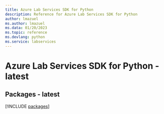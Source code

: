 ```yaml
---
title: Azure Lab Services SDK for Python
description: Reference for Azure Lab Services SDK for Python
author: lmazuel
ms.author: lmazuel
ms.data: 01/20/2023
ms.topic: reference
ms.devlang: python
ms.service: labservices
---
```

# Azure Lab Services SDK for Python - latest
## Packages - latest
[!INCLUDE [packages](lab-services-index.md)]